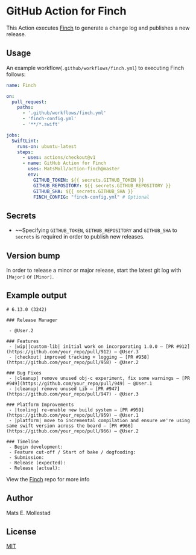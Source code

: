 # GitHub Action for Finch

This Action executes [Finch](https://github.com/namolnad/Finch) to generate a change log and publishes a new release.

## Usage

An example workflow(`.github/workflows/finch.yml`) to executing Finch follows:

```yaml
name: Finch

on:
  pull_request:
    paths:
      - '.github/workflows/finch.yml'
      - 'finch-config.yml'
      - '**/*.swift'

jobs:
  SwiftLint:
    runs-on: ubuntu-latest
    steps:
      - uses: actions/checkout@v1
      - name: GitHub Action for Finch
        uses: MatsMoll/action-finch@master
        env:
          GITHUB_TOKEN: ${{ secrets.GITHUB_TOKEN }}
          GITHUB_REPOSITORY: ${{ secrets.GITHUB_REPOSITORY }}
          GITHUB_SHA: ${{ secrets.GITHUB_SHA }}
          FINCH_CONFIG: "finch-config.yml" # Optional
```

## Secrets

- ~~Specifying `GITHUB_TOKEN`, `GITHUB_REPOSITORY` and `GITHUB_SHA` to `secrets` is required in order to publish new releases.

## Version bump

In order to release a minor or major release, start the latest git log with `[Major]` or `[Minor]`.

## Example output
```
# 6.13.0 (3242)

### Release Manager

 - @User.2

### Features
 - |wip||custom-lib| initial work on incorporating 1.0.0 — [PR #912](https://github.com/your_repo/pull/912) — @User.3
 - |checkout| improved tracking + logging — [PR #958](https://github.com/your_repo/pull/958) - @User.2

### Bug Fixes
 - |cleanup| remove unused obj-c experiment, fix some warnings — [PR #949](https://github.com/your_repo/pull/949) — @User.1
 - |cleanup| remove unused Lib — [PR #947](https://github.com/your_repo/pull/947) - @User.3

### Platform Improvements
 - |tooling| re-enable new build system — [PR #959](https://github.com/your_repo/pull/959) — @User.1
 - |platform| move to incremental compilation and ensure we're using same swift version across the board — [PR #966](https://github.com/your_repo/pull/966) — @User.2

### Timeline
 - Begin development:
 - Feature cut-off / Start of bake / dogfooding:
 - Submission:
 - Release (expected):
 - Release (actual):

```
View the [Finch](https://github.com/namolnad/Finch) repo for more info

## Author

Mats E. Mollestad

## License

[MIT](LICENSE)
